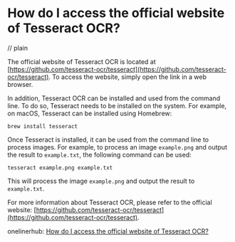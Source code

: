 # How do I access the official website of Tesseract OCR?
// plain

The official website of Tesseract OCR is located at [https://github.com/tesseract-ocr/tesseract](https://github.com/tesseract-ocr/tesseract). To access the website, simply open the link in a web browser.

In addition, Tesseract OCR can be installed and used from the command line. To do so, Tesseract needs to be installed on the system. For example, on macOS, Tesseract can be installed using Homebrew:

```
brew install tesseract
```

Once Tesseract is installed, it can be used from the command line to process images. For example, to process an image `example.png` and output the result to `example.txt`, the following command can be used:

```
tesseract example.png example.txt
```

This will process the image `example.png` and output the result to `example.txt`.

For more information about Tesseract OCR, please refer to the official website: [https://github.com/tesseract-ocr/tesseract](https://github.com/tesseract-ocr/tesseract).

onelinerhub: [How do I access the official website of Tesseract OCR?](https://onelinerhub.com/tesseract-ocr/how-do-i-access-the-official-website-of-tesseract-ocr)